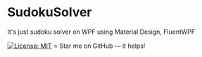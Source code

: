 # SudokuSolver
It's just sudoku solver on WPF using Material Design, FluentWPF

[![License: MIT](https://img.shields.io/badge/License-MIT-yellow.svg)](https://opensource.org/licenses/MIT) :star: Star me on GitHub — it helps!




